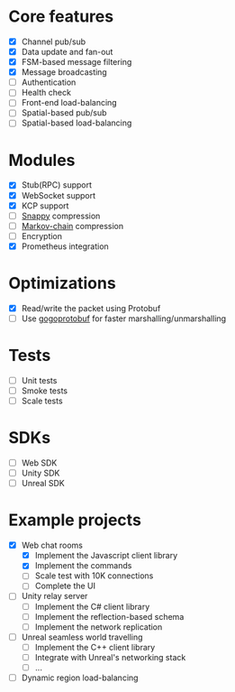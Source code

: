 # Core features
- [x] Channel pub/sub
- [x] Data update and fan-out
- [x] FSM-based message filtering
- [x] Message broadcasting
- [ ] Authentication
- [ ] Health check
- [ ] Front-end load-balancing
- [ ] Spatial-based pub/sub
- [ ] Spatial-based load-balancing

# Modules
- [x] Stub(RPC) support
- [x] WebSocket support
- [x] KCP support
- [ ] [Snappy](https://github.com/golang/snappy) compression
- [ ] [Markov-chain](https://en.wikipedia.org/wiki/Markov_chain) compression
- [ ] Encryption
- [x] Prometheus integration

# Optimizations
- [x] Read/write the packet using Protobuf
- [ ] Use [gogoprotobuf](https://github.com/gogo/protobuf) for faster marshalling/unmarshalling

# Tests
- [ ] Unit tests
- [ ] Smoke tests
- [ ] Scale tests

# SDKs
- [ ] Web SDK
- [ ] Unity SDK
- [ ] Unreal SDK

# Example projects
- [x] Web chat rooms
    - [x] Implement the Javascript client library
    - [x] Implement the commands
    - [ ] Scale test with 10K connections
    - [ ] Complete the UI
- [ ] Unity relay server
    - [ ] Implement the C# client library
    - [ ] Implement the reflection-based schema
    - [ ] Implement the network replication
- [ ] Unreal seamless world travelling
    - [ ] Implement the C++ client library
    - [ ] Integrate with Unreal's networking stack
    - [ ] ...
- [ ] Dynamic region load-balancing
